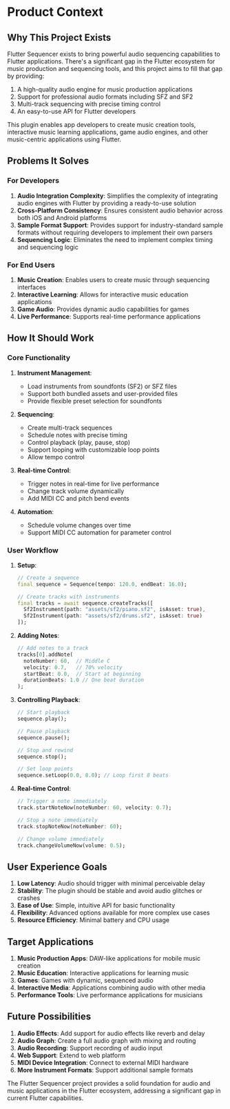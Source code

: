 # Product Context

## Why This Project Exists

Flutter Sequencer exists to bring powerful audio sequencing capabilities to Flutter applications. There's a significant gap in the Flutter ecosystem for music production and sequencing tools, and this project aims to fill that gap by providing:

1. A high-quality audio engine for music production applications
2. Support for professional audio formats including SFZ and SF2
3. Multi-track sequencing with precise timing control
4. An easy-to-use API for Flutter developers

This plugin enables app developers to create music creation tools, interactive music learning applications, game audio engines, and other music-centric applications using Flutter.

## Problems It Solves

### For Developers
1. **Audio Integration Complexity**: Simplifies the complexity of integrating audio engines with Flutter by providing a ready-to-use solution
2. **Cross-Platform Consistency**: Ensures consistent audio behavior across both iOS and Android platforms
3. **Sample Format Support**: Provides support for industry-standard sample formats without requiring developers to implement their own parsers
4. **Sequencing Logic**: Eliminates the need to implement complex timing and sequencing logic

### For End Users
1. **Music Creation**: Enables users to create music through sequencing interfaces
2. **Interactive Learning**: Allows for interactive music education applications
3. **Game Audio**: Provides dynamic audio capabilities for games
4. **Live Performance**: Supports real-time performance applications

## How It Should Work

### Core Functionality

1. **Instrument Management**:
   - Load instruments from soundfonts (SF2) or SFZ files
   - Support both bundled assets and user-provided files
   - Provide flexible preset selection for soundfonts

2. **Sequencing**:
   - Create multi-track sequences
   - Schedule notes with precise timing
   - Control playback (play, pause, stop)
   - Support looping with customizable loop points
   - Allow tempo control

3. **Real-time Control**:
   - Trigger notes in real-time for live performance
   - Change track volume dynamically
   - Add MIDI CC and pitch bend events

4. **Automation**:
   - Schedule volume changes over time
   - Support MIDI CC automation for parameter control

### User Workflow

1. **Setup**:
   ```dart
   // Create a sequence
   final sequence = Sequence(tempo: 120.0, endBeat: 16.0);
   
   // Create tracks with instruments
   final tracks = await sequence.createTracks([
     Sf2Instrument(path: "assets/sf2/piano.sf2", isAsset: true),
     Sf2Instrument(path: "assets/sf2/drums.sf2", isAsset: true)
   ]);
   ```

2. **Adding Notes**:
   ```dart
   // Add notes to a track
   tracks[0].addNote(
     noteNumber: 60,  // Middle C
     velocity: 0.7,   // 70% velocity
     startBeat: 0.0,  // Start at beginning
     durationBeats: 1.0 // One beat duration
   );
   ```

3. **Controlling Playback**:
   ```dart
   // Start playback
   sequence.play();
   
   // Pause playback
   sequence.pause();
   
   // Stop and rewind
   sequence.stop();
   
   // Set loop points
   sequence.setLoop(0.0, 8.0); // Loop first 8 beats
   ```

4. **Real-time Control**:
   ```dart
   // Trigger a note immediately
   track.startNoteNow(noteNumber: 60, velocity: 0.7);
   
   // Stop a note immediately
   track.stopNoteNow(noteNumber: 60);
   
   // Change volume immediately
   track.changeVolumeNow(volume: 0.5);
   ```

## User Experience Goals

1. **Low Latency**: Audio should trigger with minimal perceivable delay
2. **Stability**: The plugin should be stable and avoid audio glitches or crashes
3. **Ease of Use**: Simple, intuitive API for basic functionality
4. **Flexibility**: Advanced options available for more complex use cases
5. **Resource Efficiency**: Minimal battery and CPU usage

## Target Applications

1. **Music Production Apps**: DAW-like applications for mobile music creation
2. **Music Education**: Interactive applications for learning music
3. **Games**: Games with dynamic, sequenced audio
4. **Interactive Media**: Applications combining audio with other media
5. **Performance Tools**: Live performance applications for musicians

## Future Possibilities

1. **Audio Effects**: Add support for audio effects like reverb and delay
2. **Audio Graph**: Create a full audio graph with mixing and routing
3. **Audio Recording**: Support recording of audio input
4. **Web Support**: Extend to web platform
5. **MIDI Device Integration**: Connect to external MIDI hardware
6. **More Instrument Formats**: Support additional sample formats

The Flutter Sequencer project provides a solid foundation for audio and music applications in the Flutter ecosystem, addressing a significant gap in current Flutter capabilities. 